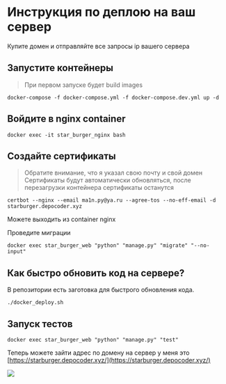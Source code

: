 # Инструкция по деплою на ваш сервер

Купите домен и отправляйте все запросы ip вашего сервера

## Запустите контейнеры
> При первом запуске будет build images
```shell
docker-compose -f docker-compose.yml -f docker-compose.dev.yml up -d
```

## Войдите в nginx container
```
docker exec -it star_burger_nginx bash
```

## Создайте сертификаты
> Обратите внимание, что я указал свою почту и свой домен
> Сертификаты будут автоматически обновляться, после перезагрузки контейнера сертификаты останутся
```shell
certbot --nginx --email ma1n.py@ya.ru --agree-tos --no-eff-email -d starburger.depocoder.xyz
```

Можете выходить из container nginx

Проведите миграции
```shell
docker exec star_burger_web "python" "manage.py" "migrate" "--no-input"
```

## Как быстро обновить код на сервере?
В репозитории есть заготовка для быстрого обновления кода.
```shell
./docker_deploy.sh
```

## Запуск тестов
```shell
docker exec star_burger_web "python" "manage.py" "test"
```

Теперь можете зайти адрес по домену на сервер у меня это  [https://starburger.depocoder.xyz/](https://starburger.depocoder.xyz/)

![](https://i.imgur.com/6eIGuKj.png)

